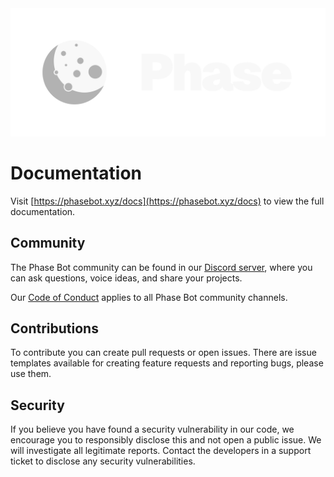 <div align="center">
	<a href="https://phasebot.xyz" align="center">
		<img src="./assets/banner.svg" width="512">
	</a>
</div>

# Documentation

Visit [https://phasebot.xyz/docs](https://phasebot.xyz/docs) to view the full documentation.

## Community

The Phase Bot community can be found in our [Discord server](https://phasebot.xyz/redirect/discord), where you can ask questions, voice ideas, and share your projects.

Our [Code of Conduct](https://github.com/notcharliee/phase/blob/main/.github/CODE_OF_CONDUCT.md) applies to all Phase Bot community channels.

## Contributions

To contribute you can create pull requests or open issues. There are issue templates available for creating feature requests and reporting bugs, please use them.

## Security

If you believe you have found a security vulnerability in our code, we encourage you to responsibly disclose this and not open a public issue. We will investigate all legitimate reports. Contact the developers in a support ticket to disclose any security vulnerabilities.
